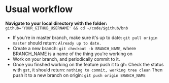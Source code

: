 # Usual workflow

**Navigate to your local directory with the folder:**
  `github='YOUR_GITHUB_USERNAME' && cd ~/code/$github/bnb`
* If you're in master branch, make sure it's up to date:
  `git pull origin master`
  should return:
  `Already up to date.`
* Create a new branch:
  `git checkout -b BRANCH_NAME`, where BRANCH_NAME is a name of the thing you're working on
* Work on your branch, and periodically commit to it.
* Once you finshed working on the feature push it to gh:
  Check the status with `gst`, it should return:
  `nothing to commit, working tree clean`
  Then push it to a new branch on origin:
  `git push origin BRANCH_NAME`
